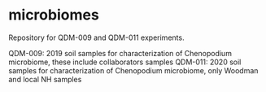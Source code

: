 # microbiomes
Repository for QDM-009 and QDM-011 experiments.

QDM-009: 2019 soil samples for characterization of Chenopodium microbiome, these include collaborators samples
QDM-011: 2020 soil samples for characterization of Chenopodium microbiome, only Woodman and local NH samples


